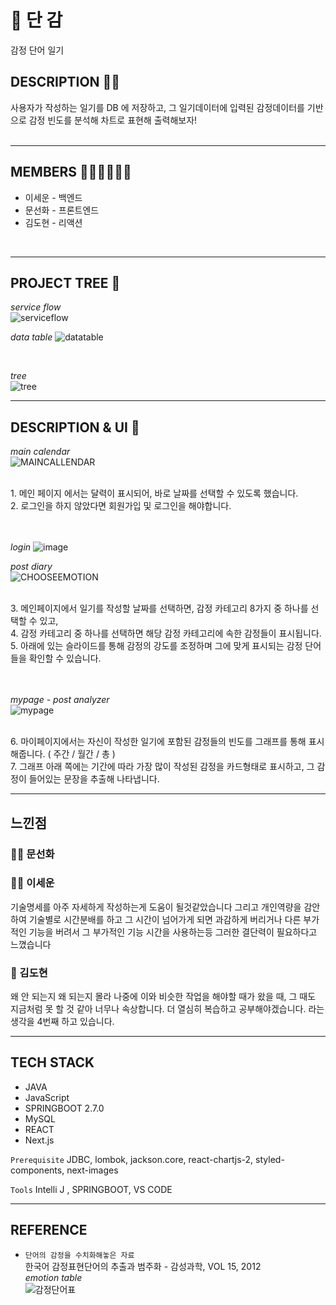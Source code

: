 # 🍅  단 감

감정 단어 일기


## DESCRIPTION 👨‍💻

사용자가 작성하는 일기를 DB 에 저장하고,
그 일기데이터에 입력된 감정데이터를 기반으로 감정 빈도를 분석해 차트로 표현해 출력해보자!<br/>
<br/>

---

## MEMBERS 🙍‍♂️🙍‍♀️🙍‍♂️

- 이세운 - 백엔드
- 문선화 - 프론트엔드
- 김도현 - 리액션

<br/>

---

## PROJECT TREE 🎉

*service flow*<br/>
![serviceflow](https://user-images.githubusercontent.com/98632452/174228495-9e8228ad-7b68-4211-866d-3831dd8f43e6.png)

*data table*
![datatable](https://user-images.githubusercontent.com/98632452/174233328-c7fa7dc4-4feb-49f8-adbe-be82edef33a4.png)


<br/>

*tree*<br/>
![tree](https://user-images.githubusercontent.com/98632452/174227908-51c696ee-dbf2-48d5-8286-0f5acfa33d53.png)


---
## DESCRIPTION & UI 🎨

*main calendar*<br/>
![MAINCALLENDAR](https://user-images.githubusercontent.com/98632452/174229212-22905cc4-beff-4cf3-be21-77fffca8f5c4.png)

<br/>
1. 메인 페이지 에서는 달력이 표시되어, 바로 날짜를 선택할 수 있도록 했습니다.
<br/>
2. 로그인을 하지 않았다면 회원가입 및 로그인을 해야합니다.
<br/>
<br/>
<br/>

*login*
![image](https://user-images.githubusercontent.com/98632452/174230517-1ba8f66f-3ebe-433d-b798-2666c012c646.png)





*post diary*<br/>
![CHOOSEEMOTION](https://user-images.githubusercontent.com/98632452/174227690-04700628-1320-469e-952a-bdf160b30e0b.png)

<br/>
3. 메인페이지에서 일기를 작성할 날짜를 선택하면, 감정 카테고리 8가지 중 하나를 선택할 수 있고,<br/>
4. 감정 카테고리 중 하나를 선택하면 해당 감정 카테고리에 속한 감정들이 표시됩니다.<br/>
5. 아래에 있는 슬라이드를 통해 감정의 강도를 조정하며 그에 맞게 표시되는 감정 단어들을 확인할 수 있습니다.

<br/>
<br/>
<br/>

*mypage - post analyzer*<br/>
![mypage](https://user-images.githubusercontent.com/98632452/174232166-f49fc413-3179-4948-af58-938a66294fac.png)

<br/>
6. 마이페이지에서는 자신이 작성한 일기에 포함된 감정들의 빈도를 그래프를 통해 표시해줍니다. ( 주간 / 월간 / 총 )<br/>
7. 그래프 아래 쪽에는 기간에 따라 가장 많이 작성된 감정을 카드형태로 표시하고, 그 감정이 들어있는 문장을 추출해 나타냅니다.






---

## 느낀점

### 👩‍🎨 문선화


### 👨‍💻 이세운
기술명세를 아주 자세하게 작성하는게 도움이 될것같았습니다
그리고 개인역량을 감안하여 기술별로 시간분배를 하고 그 시간이 넘어가게 되면 과감하게 버리거나 다른 부가적인 기능을 버려서 그 부가적인 기능 시간을 사용하는등 그러한 결단력이 필요하다고 느꼈습니다 

### 🤡 김도현
왜 안 되는지 왜 되는지 몰라 나중에 이와 비슷한 작업을 해야할 때가 왔을 때, 그 때도 지금처럼 못 할 것 같아 너무나 속상합니다.
더 열심히 복습하고 공부해야겠습니다. 라는 생각을 4번째 하고 있습니다.

---

## TECH STACK

- JAVA
- JavaScript
- SPRINGBOOT 2.7.0
- MySQL
- REACT
- Next.js

`Prerequisite`
JDBC, lombok, jackson.core, react-chartjs-2, styled-components, next-images

`Tools`
Intelli J , SPRINGBOOT, VS CODE

----

## REFERENCE

- `단어의 감정을 수치화해놓은 자료`<br/>
한국어 감정표현단어의 추출과 범주화 - 감성과학, VOL 15, 2012<br/>
*emotion table*<br/>
![감정단어표](https://user-images.githubusercontent.com/98632452/174223736-b2470d10-275d-4989-8f4b-819b0e2786d8.png)
